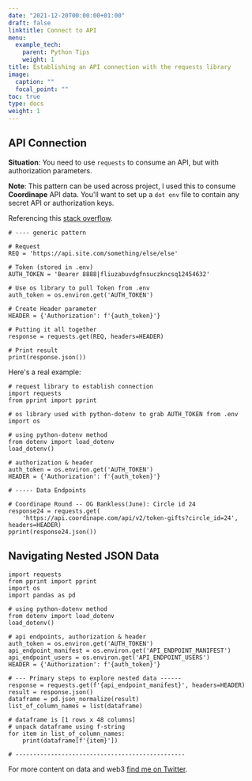 ```yaml
---
date: "2021-12-20T00:00:00+01:00"
draft: false
linktitle: Connect to API
menu:
  example_tech:
    parent: Python Tips 
    weight: 1
title: Establishing an API connection with the requests library
image:
  caption: ""
  focal_point: ""
toc: true
type: docs
weight: 1
---
```


## API Connection

**Situation**: You need to use `requests` to consume an API, but with authorization parameters.

**Note**: This pattern can be used across project, I used this to consume **Coordinape** API data. You'll want to set up a `dot env` file to contain any secret API or authorization keys.

Referencing this [stack overflow](https://stackoverflow.com/questions/19069701/python-requests-library-how-to-pass-authorization-header-with-single-token).

```{python}
# ---- generic pattern

# Request
REQ = 'https://api.site.com/something/else/else'

# Token (stored in .env)
AUTH_TOKEN = 'Bearer 8888|fliuzabuvdgfnsuczkncsq12454632'

# Use os library to pull Token from .env
auth_token = os.environ.get('AUTH_TOKEN')

# Create Header parameter
HEADER = {'Authorization': f'{auth_token}'}

# Putting it all together
response = requests.get(REQ, headers=HEADER)

# Print result
print(response.json())
```

Here's a real example:

```{python}
# request library to establish connection
import requests
from pprint import pprint

# os library used with python-dotenv to grab AUTH_TOKEN from .env
import os

# using python-dotenv method
from dotenv import load_dotenv
load_dotenv()

# authorization & header
auth_token = os.environ.get('AUTH_TOKEN')
HEADER = {'Authorization': f'{auth_token}'}

# ----- Data Endpoints

# Coordinape Round -- OG Bankless(June): Circle id 24
response24 = requests.get(
    'https://api.coordinape.com/api/v2/token-gifts?circle_id=24', headers=HEADER)
pprint(response24.json())
```

## Navigating Nested JSON Data

```{python}
import requests
from pprint import pprint
import os
import pandas as pd

# using python-dotenv method
from dotenv import load_dotenv
load_dotenv()

# api endpoints, authorization & header
auth_token = os.environ.get('AUTH_TOKEN')
api_endpoint_manifest = os.environ.get('API_ENDPOINT_MANIFEST')
api_endpoint_users = os.environ.get('API_ENDPOINT_USERS')
HEADER = {'Authorization': f'{auth_token}'}

# --- Primary steps to explore nested data ------
response = requests.get(f'{api_endpoint_manifest}', headers=HEADER)
result = response.json()
dataframe = pd.json_normalize(result)
list_of_column_names = list(dataframe)

# dataframe is [1 rows x 48 columns]
# unpack dataframe using f-string
for item in list_of_column_names:
    print(dataframe[f'{item}'])

# ------------------------------------------------
```



For more content on data and web3 [find me on Twitter](https://twitter.com/paulapivat).


